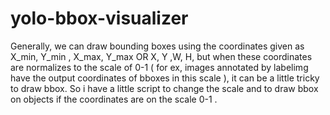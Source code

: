 # yolo-bbox-visualizer
Generally, we can draw bounding boxes using the coordinates given as X_min, Y_min , X_max, Y_max   OR   X, Y ,W, H, but when these coordinates are  normalizes to the scale of 0-1 ( for ex, images annotated by labelimg have the output coordinates of bboxes in this scale ), it can be a little tricky to draw bbox. So i have a little script to change the scale and  to draw bbox on objects if the coordinates are on the scale 0-1 .
